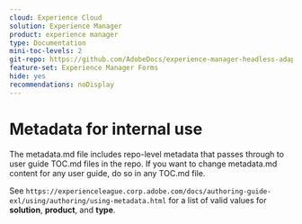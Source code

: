 ```yaml
---
cloud: Experience Cloud
solution: Experience Manager
product: experience manager
type: Documentation
mini-toc-levels: 2
git-repo: https://github.com/AdobeDocs/experience-manager-headless-adaptive-forms.en
feature-set: Experience Manager Forms
hide: yes
recommendations: noDisplay
---
```


# Metadata for internal use

The metadata.md file includes repo-level metadata that passes through to user guide TOC.md files in the repo. If you want to change metadata.md content for any user guide, do so in any TOC.md file.

See `https://experienceleague.corp.adobe.com/docs/authoring-guide-exl/using/authoring/using-metadata.html` for a list of valid values for **solution**, **product**, and **type**.
